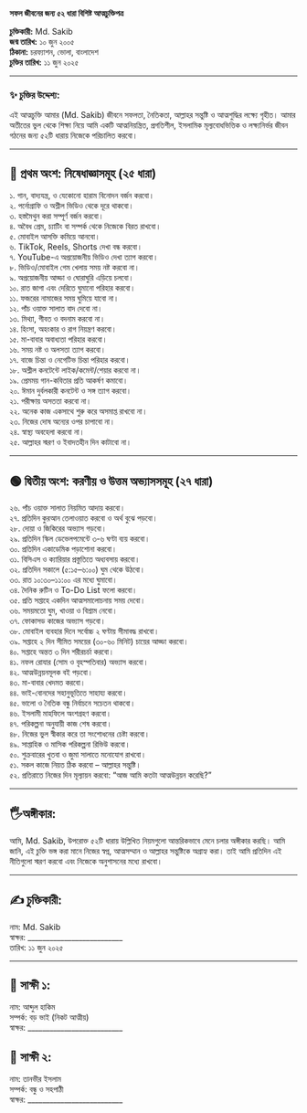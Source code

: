 **সফল জীবনের জন্য ৫২ ধারা বিশিষ্ট আত্মচুক্তিপত্র**

**চুক্তিকারী:** Md. Sakib  
**জন্ম তারিখ:** ১০ জুন ২০০৫  
**ঠিকানা:** চরফ্যাশন, ভোলা, বাংলাদেশ  
**চুক্তির তারিখ:** ১১ জুন ২০২৫

---

### ✨ চুক্তির উদ্দেশ্য:

এই আত্মচুক্তি আমার (Md. Sakib) জীবনে সফলতা, নৈতিকতা, আল্লাহর সন্তুষ্টি ও আত্মশুদ্ধির লক্ষ্যে গৃহীত। আমার অতীতের ভুল থেকে শিক্ষা নিয়ে আমি একটি আত্মনিয়ন্ত্রিত, প্রগতিশীল, ইসলামিক মূল্যবোধভিত্তিক ও লক্ষ্যনির্ভর জীবন গঠনের জন্য ৫২টি ধারায় নিজেকে পরিচালিত করবো।

---

## 🔴 **প্রথম অংশ: নিষেধাজ্ঞাসমূহ (২৫ ধারা)**

১. গান, বাদ্যযন্ত্র, ও যেকোনো হারাম বিনোদন বর্জন করবো।  
২. পর্নোগ্রাফি ও অশ্লীল ভিডিও থেকে দূরে থাকবো।  
৩. হস্তমৈথুন করা সম্পূর্ণ বর্জন করবো।  
৪. অবৈধ প্রেম, চ্যাটিং বা সম্পর্ক থেকে নিজেকে বিরত রাখবো।  
৫. মোবাইল আসক্তি কমিয়ে আনবো।  
৬. TikTok, Reels, Shorts দেখা বন্ধ করবো।  
৭. YouTube-এ অপ্রয়োজনীয় ভিডিও দেখা ত্যাগ করবো।  
৮. ভিডিও/মোবাইল গেম খেলায় সময় নষ্ট করবো না।  
৯. অপ্রয়োজনীয় আড্ডা ও ঘোরাঘুরি এড়িয়ে চলবো।  
১০. রাত জাগা এবং দেরিতে ঘুমানো পরিহার করবো।  
১১. ফজরের নামাজের সময় ঘুমিয়ে যাবো না।  
১২. পাঁচ ওয়াক্ত সালাত বাদ দেবো না।  
১৩. মিথ্যা, গীবত ও বদনাম করবো না।  
১৪. হিংসা, অহংকার ও রাগ নিয়ন্ত্রণ করবো।  
১৫. মা-বাবার অবাধ্যতা পরিহার করবো।  
১৬. সময় নষ্ট ও অলসতা ত্যাগ করবো।  
১৭. বাজে চিন্তা ও নেগেটিভ চিন্তা পরিহার করবো।  
১৮. অশ্লীল কনটেন্টে লাইক/কমেন্ট/শেয়ার করবো না।  
১৯. প্রেমময় গান-কবিতার প্রতি আকর্ষণ কমাবো।  
২০. ঈমান দুর্বলকারী কনটেন্ট ও সঙ্গ ত্যাগ করবো।  
২১. পরীক্ষায় অসততা করবো না।  
২২. অনেক কাজ একসাথে শুরু করে অসমাপ্ত রাখবো না।  
২৩. নিজের দোষ অন্যের ওপর চাপাবো না।  
২৪. স্বাস্থ্য অবহেলা করবো না।  
২৫. আল্লাহর স্মরণ ও ইবাদতহীন দিন কাটাবো না।

---

## 🟢 **দ্বিতীয় অংশ: করণীয় ও উত্তম অভ্যাসসমূহ (২৭ ধারা)**

২৬. পাঁচ ওয়াক্ত সালাত নিয়মিত আদায় করবো।  
২৭. প্রতিদিন কুরআন তেলাওয়াত করবো ও অর্থ বুঝে পড়বো।  
২৮. দোয়া ও জিকিরের অভ্যাস গড়বো।  
২৯. প্রতিদিন স্কিল ডেভেলপমেন্টে ৩-৬ ঘণ্টা ব্যয় করবো।  
৩০. প্রতিদিন একাডেমিক পড়াশোনা করবো।  
৩১. বিসিএস ও ক্যারিয়ার প্রস্তুতিতে অধ্যবসায় করবো।  
৩২. প্রতিদিন সকালে (৫:১৫–৬:০০) ঘুম থেকে উঠবো।  
৩৩. রাত ১০:৩০–১১:০০ এর মধ্যে ঘুমাবো।  
৩৪. দৈনিক রুটিন ও To-Do List ফলো করবো।  
৩৫. প্রতি সপ্তাহে একদিন আত্মসমালোচনায় সময় দেবো।  
৩৬. সময়মতো ঘুম, খাওয়া ও বিশ্রাম নেবো।  
৩৭. ফোকাসড কাজের অভ্যাস গড়বো।  
৩৮. মোবাইল ব্যবহার দিনে সর্বোচ্চ ২ ঘণ্টায় সীমাবদ্ধ রাখবো।  
৩৯. সপ্তাহে ২ দিন সীমিত সময়ের (৩০-৬০ মিনিট) চায়ের আড্ডা করবো।  
৪০. সপ্তাহে অন্তত ৩ দিন শরীরচর্চা করবো।  
৪১. নফল রোযার (সোম ও বৃহস্পতিবার) অভ্যাস করবো।  
৪২. আত্মউন্নয়নমূলক বই পড়বো।  
৪৩. মা-বাবার খেদমত করবো।  
৪৪. ভাই-বোনদের সহানুভূতিতে সাহায্য করবো।  
৪৫. ভালো ও নৈতিক বন্ধু নির্বাচনে সচেতন থাকবো।  
৪৬. ইসলামী মাহফিলে অংশগ্রহণ করবো।  
৪৭. পরিকল্পনা অনুযায়ী কাজ শেষ করবো।  
৪৮. নিজের ভুল স্বীকার করে তা সংশোধনের চেষ্টা করবো।  
৪৯. সাপ্তাহিক ও মাসিক পরিকল্পনা রিভিউ করবো।  
৫০. শুক্রবারের খুতবা ও জুমা সালাতে মনোযোগ রাখবো।  
৫১. সকল কাজে নিয়ত ঠিক করবো – আল্লাহর সন্তুষ্টি।  
৫২. প্রতিরাতে নিজের দিন মূল্যায়ন করবো: “আজ আমি কতটা আত্মউন্নয়ন করেছি?”

---

## 🖐অঙ্গীকার:

আমি, Md. Sakib, উপরোক্ত ৫২টি ধারায় উল্লিখিত নিয়মগুলো আন্তরিকভাবে মেনে চলার অঙ্গীকার করছি। আমি জানি, এই চুক্তি ভঙ্গ করা মানে নিজের স্বপ্ন, আত্মসম্মান ও আল্লাহর সন্তুষ্টিকে অগ্রাহ্য করা। তাই আমি প্রতিদিন এই নীতিগুলো স্মরণ করবো এবং নিজেকে অনুশাসনের মধ্যে রাখবো।


---

## ✍️ **চুক্তিকারী**:
নাম: Md. Sakib  
স্বাক্ষর: __________________________  
তারিখ: ১১ জুন ২০২৫

---

## 👥 **সাক্ষী ১**:
নাম: আব্দুল হাকিম  
সম্পর্ক: বড় ভাই (নিকট আত্মীয়)  
স্বাক্ষর: __________________________

## 👥 **সাক্ষী ২**:
নাম: তানভীর ইসলাম  
সম্পর্ক: বন্ধু ও সহপাঠী  
স্বাক্ষর: __________________________

